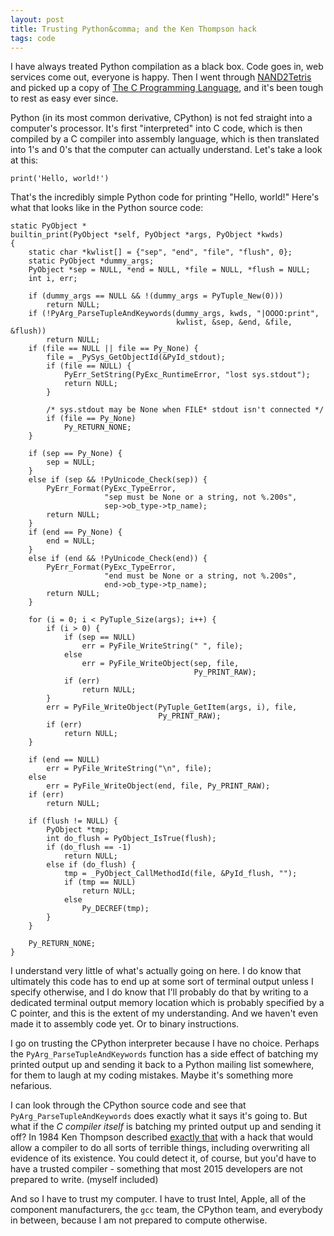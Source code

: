 ```yaml
---
layout: post
title: Trusting Python&comma; and the Ken Thompson hack
tags: code
---
```


I have always treated Python compilation as a black box. Code goes in, web services come out, everyone is happy. Then I went through [NAND2Tetris](http://www.nand2tetris.org/) and picked up a copy of [The C Programming Language](http://www.amazon.com/Programming-Language-Brian-W-Kernighan/dp/0131103628/ref=sr_1_1?s=books&ie=UTF8&qid=1437243255&sr=1-1&keywords=the+c+programming+language), and it's been tough to rest as easy ever since. 

Python (in its most common derivative, CPython) is not fed straight into a computer's processor. It's first "interpreted" into C code, which is then compiled by a C compiler into assembly language, which is then translated into 1's and 0's that the computer can actually understand. Let's take a look at this: 

	print('Hello, world!')

That's the incredibly simple Python code for printing "Hello, world!" Here's what that looks like in the Python source code:

	static PyObject *
    builtin_print(PyObject *self, PyObject *args, PyObject *kwds)
    {
        static char *kwlist[] = {"sep", "end", "file", "flush", 0};
        static PyObject *dummy_args;
        PyObject *sep = NULL, *end = NULL, *file = NULL, *flush = NULL;
        int i, err;

        if (dummy_args == NULL && !(dummy_args = PyTuple_New(0)))
            return NULL;
        if (!PyArg_ParseTupleAndKeywords(dummy_args, kwds, "|OOOO:print",
                                         kwlist, &sep, &end, &file, &flush))
            return NULL;
        if (file == NULL || file == Py_None) {
            file = _PySys_GetObjectId(&PyId_stdout);
            if (file == NULL) {
                PyErr_SetString(PyExc_RuntimeError, "lost sys.stdout");
                return NULL;
            }

            /* sys.stdout may be None when FILE* stdout isn't connected */
            if (file == Py_None)
                Py_RETURN_NONE;
        }

        if (sep == Py_None) {
            sep = NULL;
        }
        else if (sep && !PyUnicode_Check(sep)) {
            PyErr_Format(PyExc_TypeError,
                         "sep must be None or a string, not %.200s",
                         sep->ob_type->tp_name);
            return NULL;
        }
        if (end == Py_None) {
            end = NULL;
        }
        else if (end && !PyUnicode_Check(end)) {
            PyErr_Format(PyExc_TypeError,
                         "end must be None or a string, not %.200s",
                         end->ob_type->tp_name);
            return NULL;
        }

        for (i = 0; i < PyTuple_Size(args); i++) {
            if (i > 0) {
                if (sep == NULL)
                    err = PyFile_WriteString(" ", file);
                else
                    err = PyFile_WriteObject(sep, file,
                                             Py_PRINT_RAW);
                if (err)
                    return NULL;
            }
            err = PyFile_WriteObject(PyTuple_GetItem(args, i), file,
                                     Py_PRINT_RAW);
            if (err)
                return NULL;
        }

        if (end == NULL)
            err = PyFile_WriteString("\n", file);
        else
            err = PyFile_WriteObject(end, file, Py_PRINT_RAW);
        if (err)
            return NULL;

        if (flush != NULL) {
            PyObject *tmp;
            int do_flush = PyObject_IsTrue(flush);
            if (do_flush == -1)
                return NULL;
            else if (do_flush) {
                tmp = _PyObject_CallMethodId(file, &PyId_flush, "");
                if (tmp == NULL)
                    return NULL;
                else
                    Py_DECREF(tmp);
            }
        }

        Py_RETURN_NONE;
    }

I understand very little of what's actually going on here. I do know that ultimately this code has to end up at some sort of terminal output unless I specify otherwise, and I do know that I'll probably do that by writing to a dedicated terminal output memory location which is probably specified by a C pointer, and this is the extent of my understanding. And we haven't even made it to assembly code yet. Or to binary instructions. 

I go on trusting the CPython interpreter because I have no choice. Perhaps the `PyArg_ParseTupleAndKeywords` function has a side effect of batching my printed output up and sending it back to a Python mailing list somewhere, for them to laugh at my coding mistakes. Maybe it's something more nefarious. 

I can look through the CPython source code and see that `PyArg_ParseTupleAndKeywords` does exactly what it says it's going to. But what if the _C compiler itself_ is batching my printed output up and sending it off? In 1984 Ken Thompson described [exactly that](http://c2.com/cgi/wiki?TheKenThompsonHack) with a hack that would allow a compiler to do all sorts of terrible things, including overwriting all evidence of its existence. You could detect it, of course, but you'd have to have a trusted compiler - something that most 2015 developers are not prepared to write. (myself included)

And so I have to trust my computer. I have to trust Intel, Apple, all of the component manufacturers, the `gcc` team, the CPython team, and everybody in between, because I am not prepared to compute otherwise. 